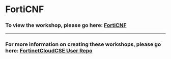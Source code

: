 <h1>FortiCNF</h1><h3>To view the workshop, please go here: <a href="https://fortinetcloudcse.github.io/FortiCNF/">FortiCNF</a></h3><hr><h3>For more information on creating these workshops, please go here: <a href="https://fortinetcloudcse.github.io/UserRepo/">FortinetCloudCSE User Repo</a></h3>